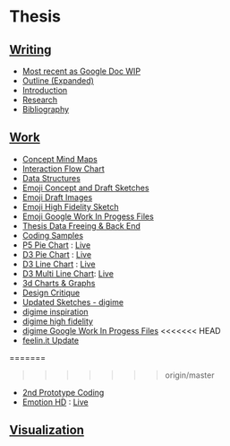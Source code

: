 # Thesis

## [Writing](https://github.com/compagnb/thesis/blob/master/writing/README.md)
*   [Most recent as Google Doc WIP](https://docs.google.com/document/d/1H2OQRoMelT4nAto0R6krqRdbgBttI_JKlML2OzoJWDM)
*   [Outline (Expanded)](https://github.com/compagnb/thesis/blob/master/writing/outLine.md)
*   [Introduction](https://github.com/compagnb/thesis/blob/master/writing/introduction.md)
*   [Research](https://github.com/compagnb/thesis/blob/master/writing/research.md)
*   [Bibliography](https://github.com/compagnb/thesis/blob/master/writing/readingList.md)

## [Work](https://github.com/compagnb/thesis/blob/master/work/README.md)
*   [Concept Mind Maps](https://github.com/compagnb/thesis/tree/master/work/mindmaps)
*   [Interaction Flow Chart](https://github.com/compagnb/thesis/tree/master/work/flowchart)
*   [Data Structures](https://github.com/compagnb/thesis/blob/master/work/dataStructure.md)
*   [Emoji Concept and Draft Sketches](https://github.com/compagnb/thesis/blob/master/work/sketches/emojiConceptSketches)
   *   [Emoji Draft Images](https://github.com/compagnb/thesis/blob/master/work/sketches/emojiConceptSketches/Emoji)
   *   [Emoji High Fidelity Sketch](https://github.com/compagnb/thesis/blob/master/work/sketches/emojiConceptSketches/HiFidelity.jpg)
   *   [Emoji Google Work In Progess Files](https://drive.google.com/folderview?id=0B7Q2btjMB9GsajBpOGQ1bTR3V2c&usp=sharing)
*   [Thesis Data Freeing & Back End](https://github.com/compagnb/basisExport)
*   [Coding Samples](https://github.com/compagnb/thesis/work/earlyCoding)
   *   [P5 Pie Chart](https://github.com/compagnb/thesis/tree/master/work/earlyCoding/pieChartExample) : [Live](http://b.parsons.edu/~compagnb/pgdv/thesisCodeEx/pieChartExample/index.html)
   *   [D3 Pie Chart](https://github.com/compagnb/thesis/tree/master/work/earlyCoding/D3PieChartExample) : [Live](http://b.parsons.edu/~compagnb/pgdv/thesisCodeEx//D3PieChartExample/pie.html)
   *   [D3 Line Chart](https://github.com/compagnb/thesis/tree/master/work/earlyCoding/D3LineChartExample) : [Live](http://b.parsons.edu/~compagnb/pgdv/thesisCodeEx/D3LineChartExample/index.html)
   *   [D3 Multi Line Chart](https://github.com/compagnb/tree/master/thesis/work/earlyCoding/D3MultiLineChartExample): [Live](http://b.parsons.edu/~compagnb/pgdv/thesisCodeEx/D3MultiLineChartExample/index.html)
   *   [3d Charts & Graphs](https://github.com/compagnb/thesis/tree/master/work/earlyCoding/3JS)
*   [Design Critique](https://drive.google.com/folderview?id=0B7Q2btjMB9Gsc1RXamxaUXIwcW8&usp=sharing)
*   [Updated Sketches - digime](https://github.com/compagnb/thesis/blob/master/work/sketches/digime)
   *   [digime inspiration](https://github.com/compagnb/thesis/blob/master/work/sketches/digimeInpiration)
   *   [digime high fidelity](https://github.com/compagnb/thesis/blob/master/work/sketches/digime/digime.png)
   *   [digime Google Work In Progess Files](https://drive.google.com/folderview?id=0B7Q2btjMB9GsajBpOGQ1bTR3V2c&usp=sharing)
<<<<<<< HEAD
   *   [feelin.it Update](https://docs.google.com/a/newschool.edu/presentation/d/1QP-DrLnYaUjHxo7-lKCbZf1gqhk3lhty71Vdobf8jf8/edit?usp=sharing)

=======
>>>>>>> origin/master
*   [2nd Prototype Coding](https://github.com/compagnb/thesis/work/2ndPrototypeCoding)
   *   [Emotion HD](https://github.com/compagnb/thesis/tree/master/work/earlyCoding/2ndPrototypeCoding) : [Live](http://b.parsons.edu/~compagnb/pgdv/thesisCodeEx/emotionHD/index.html)

## [Visualization](https://github.com/compagnb/thesis/tree/master/visualization/README.md)
